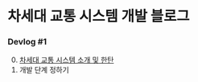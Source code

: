 # 차세대 교통 시스템 개발 블로그

### Devlog #1 <br/>
0. [차세대 교통 시스템 소개 및 한탄](docs/teams/transport_system/start-part0.md)
1. 개발 단계 정하기
